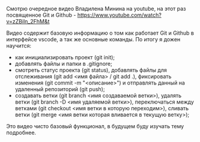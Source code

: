 Смотрю очередное видео Владилена Минина на youtube, на этот раз посвященное Git и Github - https://www.youtube.com/watch?v=zZBiln_2FhM&t

Видео содержит базовую информацию о том как работает Git и Github в интерфейсе vscode, а так же основные команды. По итогу я дожен научится:

- как инициализировать проект (git init);
- добавлять файлы и папки в .gitignore;
- смотреть статус проекта (git status), добавлять файлы для отслеживания (git add <имя файла> / git add .), фиксировать изменения (git commit -m "<описание>") и отправлять данный на удаленный репозиторий (git push);
- создавать ветки (git branch <имя создаваемой ветки>), удалять ветки (git branch -D <имя удаляемой ветки>), переключаться между ветками (git checkout <имя ветки в которую переходим>), сливать ветки (git merge <имя ветки которая вливается в текущую ветку>);

Это видео чисто базовый функционал, в будущем буду изучать тему подробнее.
